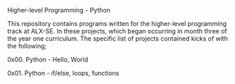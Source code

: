 Higher-level Programming - Python

This repository contains programs written for the higher-level programming track at ALX-SE. In these projects, which began occurring in month three of the year one curriculum. The specific list of projects contained kicks of with the following;


0x00. Python - Hello, World

0x01. Python - if/else, loops, functions
